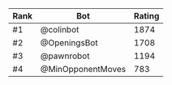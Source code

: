 Rank|Bot|Rating
---|---|---
#1|@colinbot|1874
#2|@OpeningsBot|1708
#3|@pawnrobot|1194
#4|@MinOpponentMoves|783
